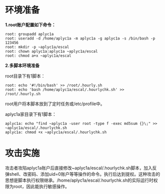 # 环境准备

**1.root账户配置如下命令：**

```shell
root: groupadd aplyc1a
root: useradd -d /home/aplyc1a -m aplyc1a -g aplyc1a -s /bin/bash -p 123456
root: mkdir -p ~aplyc1a/escal
root: chown aplyc1a:aplyc1a ~aplyc1a/escal
root: chmod a+x ~aplyc1a/escal
```

**2.多脚本环境准备**

root目录下有1脚本：

```shell
root: echo '#!/bin/bash' >> /root/.hourly.sh
root: echo 'bash /home/aplyc1a/escal/.hourlychk.sh' >> /root/.hourly.sh
```

root用户将本脚本放到了定时任务或/etc/profile中。

aplyc1a家目录下有1脚本：

```shell
aplyc1a: echo "find ~aplyc1a -user root -type f -exec md5sum {}\;" >> ~aplyc1a/escal/.hourlychk.sh
aplyc1a: chmod +x ~aplyc1a/escal/.hourlychk.sh
```



# 攻击实施

攻击者攻陷aplyc1a账户后直接修改~aplyc1a/escal/.hourlychk.sh脚本，加入反弹shell、改密码、添加uid=0账户等等操作的命令。执行后达到提权。这种攻击的思想是脚本执行权限继承。/home/aplyc1a/escal/.hourlychk.sh的实际运行时权限为root，因此能执行敏感操作。
